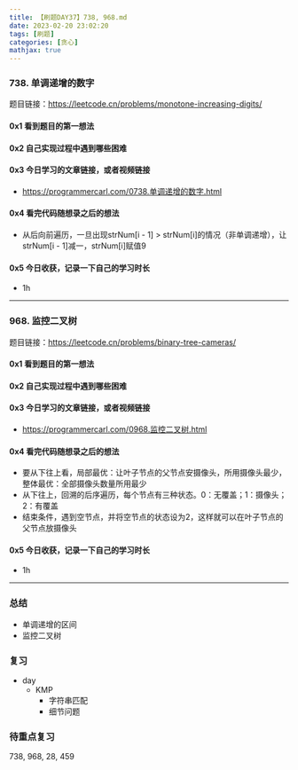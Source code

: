 ```yaml
---
title: 【刷题DAY37】738, 968.md
date: 2023-02-20 23:02:20
tags: [刷题] 
categories: [贪心]
mathjax: true 
---
```


### 738. 单调递增的数字
题目链接：https://leetcode.cn/problems/monotone-increasing-digits/

#### 0x1 看到题目的第一想法   

#### 0x2 自己实现过程中遇到哪些困难  

#### 0x3 今日学习的文章链接，或者视频链接
- https://programmercarl.com/0738.单调递增的数字.html

#### 0x4 看完代码随想录之后的想法 
- 从后向前遍历，一旦出现strNum[i - 1] > strNum[i]的情况（非单调递增），让strNum[i - 1]减一，strNum[i]赋值9

#### 0x5 今日收获，记录一下自己的学习时长
- 1h

---

### 968. 监控二叉树
题目链接：https://leetcode.cn/problems/binary-tree-cameras/

#### 0x1 看到题目的第一想法   

#### 0x2 自己实现过程中遇到哪些困难 

#### 0x3 今日学习的文章链接，或者视频链接
- https://programmercarl.com/0968.监控二叉树.html

#### 0x4 看完代码随想录之后的想法 
- 要从下往上看，局部最优：让叶子节点的父节点安摄像头，所用摄像头最少，整体最优：全部摄像头数量所用最少
- 从下往上，回溯的后序遍历，每个节点有三种状态。0：无覆盖；1：摄像头；2：有覆盖
- 结束条件，遇到空节点，并将空节点的状态设为2，这样就可以在叶子节点的父节点放摄像头

#### 0x5 今日收获，记录一下自己的学习时长
- 1h

---

### 总结   
- 单调递增的区间
- 监控二叉树

### 复习
- day
    - KMP
        - 字符串匹配
        - 细节问题


### 待重点复习   
738, 968, 28, 459